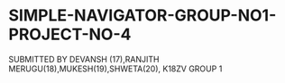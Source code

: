 # SIMPLE-NAVIGATOR-GROUP-NO1-PROJECT-NO-4
SUBMITTED BY DEVANSH (17),RANJITH MERUGU(18),MUKESH(19),SHWETA(20), K18ZV GROUP 1
